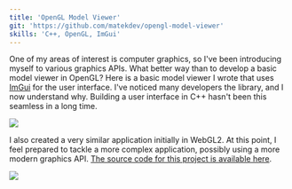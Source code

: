 ```yaml
---
title: 'OpenGL Model Viewer'
git: 'https://github.com/matekdev/opengl-model-viewer'
skills: 'C++, OpenGL, ImGui'
---
```


One of my areas of interest is computer graphics, so I've been introducing myself to various graphics APIs. What better way than to develop a basic model viewer in OpenGL? Here is a basic model viewer I wrote that uses [ImGui](https://github.com/ocornut/imgui) for the user interface. I've noticed many developers the library, and I now understand why. Building a user interface in C++ hasn't been this seamless in a long time.

<Img src="ex1.gif" />

<Heading title="WebGL2 Model Viewer" />

I also created a very similar application initially in WebGL2. At this point, I feel prepared to tackle a more complex application, possibly using a more modern graphics API. [The source code for this project is available here](https://github.com/matekdev/WebGL2-Model-Viewer).

<Img src="ex3.jpg" />
